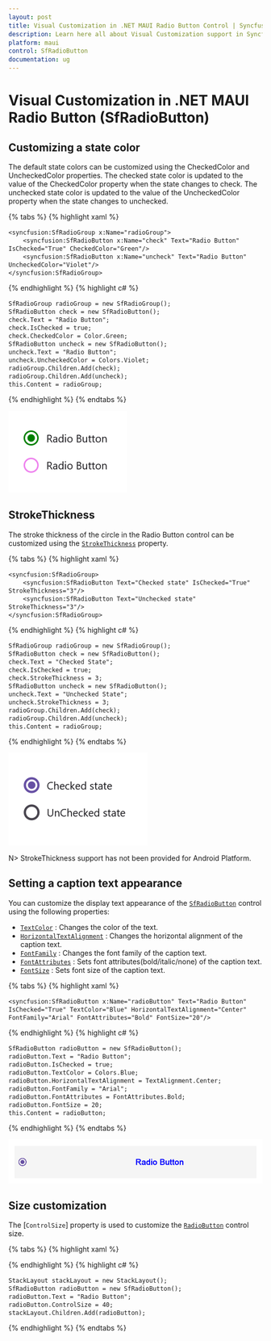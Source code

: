 ```yaml
---
layout: post
title: Visual Customization in .NET MAUI Radio Button Control | Syncfusion
description: Learn here all about Visual Customization support in Syncfusion .NET MAUI Radio Button (SfRadioButton) control and more.
platform: maui
control: SfRadioButton
documentation: ug 
---
```


# Visual Customization in .NET MAUI Radio Button (SfRadioButton)

## Customizing a state color

The default state colors can be customized using the CheckedColor and UncheckedColor properties. The checked state color is updated to the value of the CheckedColor property when the state changes to check. The unchecked state color is updated to the value of the UncheckedColor property when the state changes to unchecked.

{% tabs %}
{% highlight xaml %}

	<syncfusion:SfRadioGroup x:Name="radioGroup">
		<syncfusion:SfRadioButton x:Name="check" Text="Radio Button" IsChecked="True" CheckedColor="Green"/>
		<syncfusion:SfRadioButton x:Name="uncheck" Text="Radio Button" UncheckedColor="Violet"/>
	</syncfusion:SfRadioGroup>

{% endhighlight %}
{% highlight c# %}

	SfRadioGroup radioGroup = new SfRadioGroup();
	SfRadioButton check = new SfRadioButton();
	check.Text = "Radio Button";
	check.IsChecked = true;
	check.CheckedColor = Color.Green;
	SfRadioButton uncheck = new SfRadioButton();
	uncheck.Text = "Radio Button";
	uncheck.UncheckedColor = Colors.Violet;
	radioGroup.Children.Add(check);
	radioGroup.Children.Add(uncheck);
	this.Content = radioGroup;

{% endhighlight %}
{% endtabs %}

![CheckedColor and UncheckedColor in Radio Button](Images/VisualCustomization/statecolor.png)

## StrokeThickness

The stroke thickness of the circle in the Radio Button control can be customized using the [`StrokeThickness`](https://help.syncfusion.com/cr/maui/Syncfusion.Maui.Buttons.ToggleButton.html#Syncfusion_Maui_Buttons_ToggleButton_StrokeThickness) property.  

{% tabs %}
{% highlight xaml %}

	<syncfusion:SfRadioGroup>
		<syncfusion:SfRadioButton Text="Checked state" IsChecked="True" StrokeThickness="3"/>
		<syncfusion:SfRadioButton Text="Unchecked state" StrokeThickness="3"/>
	</syncfusion:SfRadioGroup>

{% endhighlight %}
{% highlight c# %}

	SfRadioGroup radioGroup = new SfRadioGroup();
	SfRadioButton check = new SfRadioButton();
	check.Text = "Checked State";
	check.IsChecked = true;
	check.StrokeThickness = 3;
	SfRadioButton uncheck = new SfRadioButton();
	uncheck.Text = "Unchecked State";
	uncheck.StrokeThickness = 3;
	radioGroup.Children.Add(check);
	radioGroup.Children.Add(uncheck);
	this.Content = radioGroup;

{% endhighlight %}
{% endtabs %}

![.NET MAUI Radio Button StrokeThickness](Images/VisualCustomization/radiostrokethickness.png)

N> StrokeThickness support has not been provided for Android Platform.

## Setting a caption text appearance 

You can customize the display text appearance of the [`SfRadioButton`](https://help.syncfusion.com/cr/maui/Syncfusion.Maui.Buttons.SfRadioButton.html) control using the following properties:

* [`TextColor`](https://help.syncfusion.com/cr/maui/Syncfusion.Maui.Buttons.ToggleButton.html#Syncfusion_Maui_Buttons_ToggleButton_TextColor) : Changes the color of the text.
* [`HorizontalTextAlignment`](https://help.syncfusion.com/cr/maui/Syncfusion.Maui.Buttons.ToggleButton.html#Syncfusion_Maui_Buttons_ToggleButton_HorizontalTextAlignment) : Changes the horizontal alignment of the caption text.
* [`FontFamily`](https://help.syncfusion.com/cr/maui/Syncfusion.Maui.Buttons.ToggleButton.html#Syncfusion_Maui_Buttons_ToggleButton_FontFamily) : Changes the font family of the caption text.
* [`FontAttributes`](https://help.syncfusion.com/cr/maui/Syncfusion.Maui.Buttons.ToggleButton.html#Syncfusion_Maui_Buttons_ToggleButton_FontAttributes) : Sets font attributes(bold/italic/none) of the caption text.
* [`FontSize`](https://help.syncfusion.com/cr/maui/Syncfusion.Maui.Buttons.ToggleButton.html#Syncfusion_Maui_Buttons_ToggleButton_FontSize) : Sets font size of the caption text.


{% tabs %}
{% highlight xaml %}

	<syncfusion:SfRadioButton x:Name="radioButton" Text="Radio Button" IsChecked="True" TextColor="Blue" HorizontalTextAlignment="Center" FontFamily="Arial" FontAttributes="Bold" FontSize="20"/>

{% endhighlight %}
{% highlight c# %}

	SfRadioButton radioButton = new SfRadioButton();
	radioButton.Text = "Radio Button";
	radioButton.IsChecked = true;
	radioButton.TextColor = Colors.Blue;
	radioButton.HorizontalTextAlignment = TextAlignment.Center;
	radioButton.FontFamily = "Arial";
	radioButton.FontAttributes = FontAttributes.Bold;
	radioButton.FontSize = 20;
	this.Content = radioButton;

{% endhighlight %}
{% endtabs %}

![.NET MAUI Radio Button TextAppereance](Images/VisualCustomization/textappearance.png)

## Size customization

The [`ControlSize`] property is used to customize the [`RadioButton`](https://help.syncfusion.com/cr/maui/Syncfusion.Maui.Buttons.SfRadioButton.html) control size. 

{% tabs %}
{% highlight xaml %}

<StackLayout>
    <syncfusion:SfRadioButton Text="RadioButton" ControlSize="40"/>
</StackLayout>

{% endhighlight %}
{% highlight c# %}

	StackLayout stackLayout = new StackLayout();
	SfRadioButton radioButton = new SfRadioButton();
	radioButton.Text = "Radio Button";
	radioButton.ControlSize = 40;
	stackLayout.Children.Add(radioButton);

{% endhighlight %}
{% endtabs %}